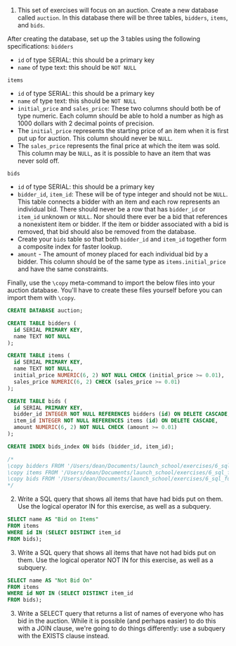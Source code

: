 1) This set of exercises will focus on an auction. Create a new database called `auction`. In this database there will be three tables, `bidders`, `items`, and `bids`.

After creating the database, set up the 3 tables using the following specifications:
`bidders`
- `id` of type SERIAL: this should be a primary key
- `name` of type text: this should be `NOT NULL`

`items`
- `id` of type SERIAL: this should be a primary key
- `name` of type text: this should be `NOT NULL`
- `initial_price` and `sales_price`: These two columns should both be of type numeric. Each column should be able to hold a number as high as 1000 dollars with 2 decimal points of precision.
- The `initial_price` represents the starting price of an item when it is first put up for auction. This column should never be `NULL`.
- The `sales_price` represents the final price at which the item was sold. This column may be `NULL`, as it is possible to have an item that was never sold off.

`bids`
- `id` of type SERIAL: this should be a primary key
- `bidder_id`, `item_id`: These will be of type integer and should not be `NULL`. This table connects a bidder with an item and each row represents an individual bid. There should never be a row that has `bidder_id` or `item_id` unknown or `NULL`. Nor should there ever be a bid that references a nonexistent item or bidder. If the item or bidder associated with a bid is removed, that bid should also be removed from the database.
- Create your `bids` table so that both `bidder_id` and `item_id` together form a composite index for faster lookup.
- `amount` - The amount of money placed for each individual bid by a bidder. This column should be of the same type as `items.initial_price` and have the same constraints.

Finally, use the `\copy` meta-command to import the below files into your auction database. You'll have to create these files yourself before you can import them with `\copy`.
```sql
CREATE DATABASE auction;

CREATE TABLE bidders (
  id SERIAL PRIMARY KEY,
  name TEXT NOT NULL
);

CREATE TABLE items (
  id SERIAL PRIMARY KEY,
  name TEXT NOT NULL,
  initial_price NUMERIC(6, 2) NOT NULL CHECK (initial_price >= 0.01),
  sales_price NUMERIC(6, 2) CHECK (sales_price >= 0.01)
);

CREATE TABLE bids (
  id SERIAL PRIMARY KEY,
  bidder_id INTEGER NOT NULL REFERENCES bidders (id) ON DELETE CASCADE,
  item_id INTEGER NOT NULL REFERENCES items (id) ON DELETE CASCADE,
  amount NUMERIC(6, 2) NOT NULL CHECK (amount >= 0.01)
);

CREATE INDEX bids_index ON bids (bidder_id, item_id);

/*
\copy bidders FROM '/Users/dean/Documents/launch_school/exercises/6_sql_fundamentals/bidders.csv' WITH HEADER CSV
\copy items FROM '/Users/dean/Documents/launch_school/exercises/6_sql_fundamentals/items.csv' WITH HEADER CSV
\copy bids FROM '/Users/dean/Documents/launch_school/exercises/6_sql_fundamentals/bids.csv' WITH HEADER CSV
*/
```
2) Write a SQL query that shows all items that have had bids put on them. Use the logical operator IN for this exercise, as well as a subquery.
```sql
SELECT name AS "Bid on Items"
FROM items
WHERE id IN (SELECT DISTINCT item_id
FROM bids);
```
3) Write a SQL query that shows all items that have not had bids put on them. Use the logical operator NOT IN for this exercise, as well as a subquery.
```sql
SELECT name AS "Not Bid On"
FROM items
WHERE id NOT IN (SELECT DISTINCT item_id
FROM bids);
```
3) Write a SELECT query that returns a list of names of everyone who has bid in the auction. While it is possible (and perhaps easier) to do this with a JOIN clause, we're going to do things differently: use a subquery with the EXISTS clause instead.
```sql

```